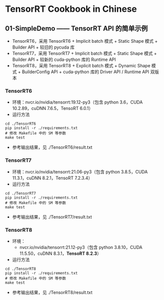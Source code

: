 # TensorRT Cookbook in Chinese

## 01-SimpleDemo —— TensorRT API 的简单示例
+ TensorRT6，采用 TensorRT6 + Implicit batch 模式 + Static Shape 模式 + Builder API + 较旧的 pycuda 库
+ TensorRT7，采用 TensorRT7 + Implicit batch 模式 + Static Shape 模式 + Builder API + 较新的 cuda-python 库的 Runtime API
+ TensorRT8，采用 TensorRT8 + Explicit batch 模式 + Dynamic Shape 模式 + BuilderConfig API + cuda-python 库的 Driver API / Runtime API 双版本

### TensorRT6
+ 环境：nvcr.io/nvidia/tensorrt:19.12-py3（包含 python 3.6，CUDA 10.2.89，cuDNN 7.6.5，TensoRT 6.0.1）
+ 运行方法
```shell
cd ./TensorRT6
pip install -r ./requirements.txt
# 修改 Makefile 中的 SM 等参数
make test
```
+ 参考输出结果，见 ./TensorRT6/result.txt

### TensorRT7
+ 环境：nvcr.io/nvidia/tensorrt:21.06-py3（包含 python 3.8.5，CUDA 11.3.1，cuDNN 8.2.1，TensoRT 7.2.3.4）
+ 运行方法
```shell
cd ./TensorRT7
pip install -r ./requirements.txt
# 修改 Makefile 中的 SM 等参数
make test
```
+ 参考输出结果，见 ./TensorRT7/result.txt

### TensorRT8
+ 环境：
    - nvcr.io/nvidia/tensorrt:21.12-py3（包含 python 3.8.10，CUDA 11.5.50，cuDNN 8.3.1，**TensoRT 8.2.3**）
+ 运行方法
```shell
cd ./TensorRT8
pip install -r ./requirements.txt
# 修改 Makefile 中的 SM 等参数
make test
```
+ 参考输出结果，见 ./TensorRT8/result.txt

